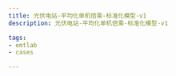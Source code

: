 ```yaml
---
title: 光伏电站-平均化单机倍乘-标准化模型-v1
description: 光伏电站-平均化单机倍乘-标准化模型-v1

tags:
- emtlab
- cases

---
```


<!-- import DocCardList from '@theme/DocCardList';

<DocCardList /> -->